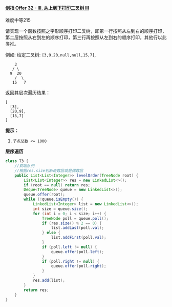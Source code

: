 #### [剑指 Offer 32 - III. 从上到下打印二叉树 III](https://leetcode-cn.com/problems/cong-shang-dao-xia-da-yin-er-cha-shu-iii-lcof/)

难度中等215

请实现一个函数按照之字形顺序打印二叉树，即第一行按照从左到右的顺序打印，第二层按照从右到左的顺序打印，第三行再按照从左到右的顺序打印，其他行以此类推。

例如:
给定二叉树: `[3,9,20,null,null,15,7]`,

```
    3
   / \
  9  20
    /  \
   15   7
```

返回其层次遍历结果：

```
[
  [3],
  [20,9],
  [15,7]
]
```

**提示：**

1. `节点总数 <= 1000`

**层序遍历**

```java
class T3 {
    //双端队列
    //根据res.size判断奇数层或是偶数层
    public List<List<Integer>> levelOrder(TreeNode root) {
        List<List<Integer>> res = new LinkedList<>();
        if (root == null) return res;
        Deque<TreeNode> queue = new LinkedList<>();
        queue.offer(root);
        while (!queue.isEmpty()) {
            LinkedList<Integer> list = new LinkedList<>();
            int size = queue.size();
            for (int i = 0; i < size; i++) {
                TreeNode poll = queue.poll();
                if (res.size() % 2 == 0) {
                    list.addLast(poll.val);
                } else {
                    list.addFirst(poll.val);
                }
                if (poll.left != null) {
                    queue.offer(poll.left);
                }
                if (poll.right != null) {
                    queue.offer(poll.right);
                }
            }
            res.add(list);
        }
        return res;
    }
}
```

